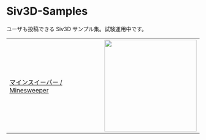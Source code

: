 # Siv3D-Samples
ユーザも投稿できる Siv3D サンプル集。試験運用中です。

|              |                                              |
|:-------------|:---------------------------------------------|
| [マインスイーパー / Minesweeper](Samples/Minesweeper/README.md) | <img src="https://raw.githubusercontent.com/Siv3D/Siv3D-Samples/main/Samples/Minesweeper/screenshot/3.png" width="240px"> |
